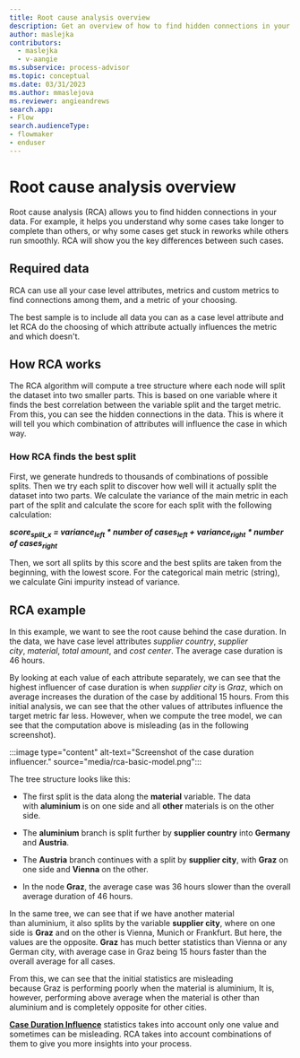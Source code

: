 ```yaml
---
title: Root cause analysis overview
description: Get an overview of how to find hidden connections in your data with root cause analysis in minit.
author: maslejka
contributors:
  - maslejka
  - v-aangie
ms.subservice: process-advisor
ms.topic: conceptual
ms.date: 03/31/2023
ms.author: mmaslejova
ms.reviewer: angieandrews
search.app:
- Flow
search.audienceType:
- flowmaker
- enduser
---
```


# Root cause analysis overview

Root cause analysis (RCA) allows you to find hidden connections in your data. For example, it helps you understand why some cases take longer to complete than others, or why some cases get stuck in reworks while others run smoothly. RCA will show you the key differences between such cases.

## Required data

RCA can use all your case level attributes, metrics and custom metrics to find connections among them, and a metric of your choosing.

The best sample is to include all data you can as a case level attribute and let RCA do the choosing of which attribute actually influences the metric and which doesn't.

## How RCA works

The RCA algorithm will compute a tree structure where each node will split the dataset into two smaller parts. This is based on one variable where it finds the best correlation between the variable split and the target metric. From this, you can see the hidden connections in the data. This is where it will tell you which combination of attributes will influence the case in which way.

### How RCA finds the best split

First, we generate hundreds to thousands of combinations of possible splits. Then we try each split to discover how well will it actually split the dataset into two parts. We calculate the variance of the main metric in each part of the split and calculate the score for each split with the following calculation:

***score<sub>split_x</sub> = variance<sub>left</sub> * number of cases<sub>left</sub> + variance<sub>right</sub> * number of cases<sub>right</sub>***

Then, we sort all splits by this score and the best splits are taken from the beginning, with the lowest score. For the categorical main metric (string), we calculate Gini impurity instead of variance.

## RCA example

In this example, we want to see the root cause behind the case duration. In the data, we have case level attributes *supplier country*, *supplier city*, *material*, *total amount*, and *cost center*. The average case duration is 46 hours.

By looking at each value of each attribute separately, we can see that the highest influencer of case duration is when *supplier city* is *Graz*, which on average increases the duration of the case by additional 15 hours. From this initial analysis, we can see that the other values of attributes influence the target metric far less. However, when we compute the tree model, we can see that the computation above is misleading (as in the following screenshot).

:::image type="content" alt-text="Screenshot of the case duration influencer." source="media/rca-basic-model.png":::

The tree structure looks like this:

- The first split is the data along the **material** variable. The data with **aluminium** is on one side and all **other** materials is on the other side.

- The **aluminium** branch is split further by **supplier country** into **Germany** and **Austria**.

- The **Austria** branch continues with a split by **supplier city**, with **Graz** on one side and **Vienna** on the other.

- In the node **Graz**, the average case was 36 hours slower than the overall average duration of 46 hours. <!--verify numbers and screenshot-->

In the same tree, we can see that if we have another material than aluminium, it also splits by the variable **supplier city**, where on one side is **Graz** and on the other is Vienna, Munich or Frankfurt. But here, the values are the opposite. **Graz** has much better statistics than Vienna or any German city, with average case in Graz being 15 hours faster than the overall average for all cases.

From this, we can see that the initial statistics are misleading because Graz is performing poorly when the material is aluminium, It is, however, performing above average when the material is other than aluminium and is completely opposite for other cities.

[**Case Duration Influence**](statistics.md#case-duration-influence) statistics takes into account only one value and sometimes can be misleading. RCA takes into account combinations of them to give you more insights into your process.



